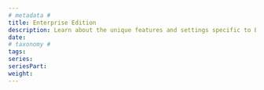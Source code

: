 ```yaml
---
# metadata # 
title: Enterprise Edition
description: Learn about the unique features and settings specific to Enterprise edition.
date: 
# taxonomy #
tags: 
series:
seriesPart:
weight: 
---
```


<!-- {{% notice tip %}} 
Get your free-trial Enterprise License token by filling in [this form](https://www.pachyderm.com/trial/) or [scheduling some time with one of our experts](https://www.pachyderm.com/request-a-demo/). 
{{% /notice %}} -->